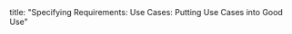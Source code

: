 <frontmatter>
title: "Specifying Requirements: Use Cases: Putting Use Cases into Good Use"
</frontmatter>

<include src="navbar.md" boilerplate />

<include src="unit-inPage-asFlat.md" boilerplate />